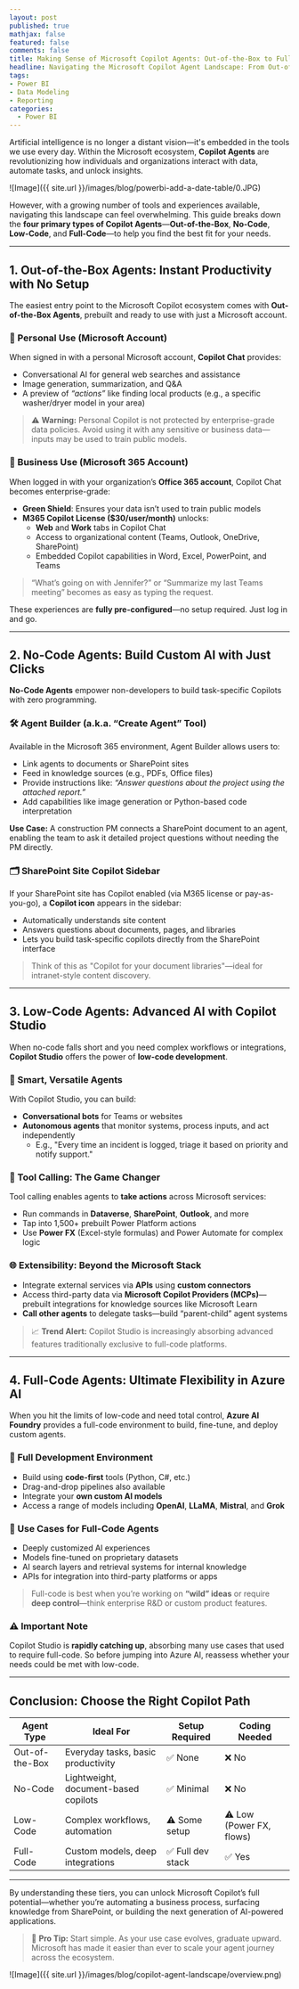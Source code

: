 ```yaml
---
layout: post
published: true
mathjax: false
featured: false
comments: false
title: Making Sense of Microsoft Copilot Agents: Out-of-the-Box to Full-Code
headline: Navigating the Microsoft Copilot Agent Landscape: From Out-of-the-Box to Full-Code Solutions
tags:
- Power BI
- Data Modeling
- Reporting
categories:
  - Power BI
---
```



Artificial intelligence is no longer a distant vision—it's embedded in the tools we use every day. Within the Microsoft ecosystem, **Copilot Agents** are revolutionizing how individuals and organizations interact with data, automate tasks, and unlock insights.

![Image]({{ site.url }}/images/blog/powerbi-add-a-date-table/0.JPG)

However, with a growing number of tools and experiences available, navigating this landscape can feel overwhelming. This guide breaks down the **four primary types of Copilot Agents**—**Out-of-the-Box**, **No-Code**, **Low-Code**, and **Full-Code**—to help you find the best fit for your needs.

---

## 1. Out-of-the-Box Agents: Instant Productivity with No Setup

The easiest entry point to the Microsoft Copilot ecosystem comes with **Out-of-the-Box Agents**, prebuilt and ready to use with just a Microsoft account.

### 🔹 Personal Use (Microsoft Account)

When signed in with a personal Microsoft account, **Copilot Chat** provides:

- Conversational AI for general web searches and assistance
- Image generation, summarization, and Q&A
- A preview of *“actions”* like finding local products (e.g., a specific washer/dryer model in your area)

> ⚠️ **Warning:** Personal Copilot is not protected by enterprise-grade data policies. Avoid using it with any sensitive or business data—inputs may be used to train public models.

### 🔹 Business Use (Microsoft 365 Account)

When logged in with your organization’s **Office 365 account**, Copilot Chat becomes enterprise-grade:

- **Green Shield**: Ensures your data isn’t used to train public models
- **M365 Copilot License ($30/user/month)** unlocks:
  - **Web** and **Work** tabs in Copilot Chat
  - Access to organizational content (Teams, Outlook, OneDrive, SharePoint)
  - Embedded Copilot capabilities in Word, Excel, PowerPoint, and Teams

> “What’s going on with Jennifer?” or “Summarize my last Teams meeting” becomes as easy as typing the request.

These experiences are **fully pre-configured**—no setup required. Just log in and go.

---

## 2. No-Code Agents: Build Custom AI with Just Clicks

**No-Code Agents** empower non-developers to build task-specific Copilots with zero programming.

### 🛠️ Agent Builder (a.k.a. “Create Agent” Tool)

Available in the Microsoft 365 environment, Agent Builder allows users to:

- Link agents to documents or SharePoint sites
- Feed in knowledge sources (e.g., PDFs, Office files)
- Provide instructions like: *“Answer questions about the project using the attached report.”*
- Add capabilities like image generation or Python-based code interpretation

**Use Case:** A construction PM connects a SharePoint document to an agent, enabling the team to ask it detailed project questions without needing the PM directly.

### 🗂️ SharePoint Site Copilot Sidebar

If your SharePoint site has Copilot enabled (via M365 license or pay-as-you-go), a **Copilot icon** appears in the sidebar:

- Automatically understands site content
- Answers questions about documents, pages, and libraries
- Lets you build task-specific copilots directly from the SharePoint interface

> Think of this as "Copilot for your document libraries"—ideal for intranet-style content discovery.

---

## 3. Low-Code Agents: Advanced AI with Copilot Studio

When no-code falls short and you need complex workflows or integrations, **Copilot Studio** offers the power of **low-code development**.

### 🧠 Smart, Versatile Agents

With Copilot Studio, you can build:

- **Conversational bots** for Teams or websites
- **Autonomous agents** that monitor systems, process inputs, and act independently
  - E.g., "Every time an incident is logged, triage it based on priority and notify support."

### 🔗 Tool Calling: The Game Changer

Tool calling enables agents to **take actions** across Microsoft services:

- Run commands in **Dataverse**, **SharePoint**, **Outlook**, and more
- Tap into 1,500+ prebuilt Power Platform actions
- Use **Power FX** (Excel-style formulas) and Power Automate for complex logic

### 🌐 Extensibility: Beyond the Microsoft Stack

- Integrate external services via **APIs** using **custom connectors**
- Access third-party data via **Microsoft Copilot Providers (MCPs)**—prebuilt integrations for knowledge sources like Microsoft Learn
- **Call other agents** to delegate tasks—build “parent-child” agent systems

> 📈 **Trend Alert:** Copilot Studio is increasingly absorbing advanced features traditionally exclusive to full-code platforms.

---

## 4. Full-Code Agents: Ultimate Flexibility in Azure AI

When you hit the limits of low-code and need total control, **Azure AI Foundry** provides a full-code environment to build, fine-tune, and deploy custom agents.

### 🔧 Full Development Environment

- Build using **code-first** tools (Python, C#, etc.)
- Drag-and-drop pipelines also available
- Integrate your **own custom AI models**
- Access a range of models including **OpenAI**, **LLaMA**, **Mistral**, and **Grok**

### 🎯 Use Cases for Full-Code Agents

- Deeply customized AI experiences
- Models fine-tuned on proprietary datasets
- AI search layers and retrieval systems for internal knowledge
- APIs for integration into third-party platforms or apps

> Full-code is best when you’re working on **“wild” ideas** or require **deep control**—think enterprise R&D or custom product features.

### ⚠️ Important Note

Copilot Studio is **rapidly catching up**, absorbing many use cases that used to require full-code. So before jumping into Azure AI, reassess whether your needs could be met with low-code.

---

## Conclusion: Choose the Right Copilot Path

| Agent Type        | Ideal For                             | Setup Required | Coding Needed |
|-------------------|----------------------------------------|----------------|----------------|
| Out-of-the-Box    | Everyday tasks, basic productivity     | ✅ None         | ❌ No           |
| No-Code           | Lightweight, document-based copilots   | ✅ Minimal      | ❌ No           |
| Low-Code          | Complex workflows, automation          | ⚠️ Some setup   | ⚠️ Low (Power FX, flows) |
| Full-Code         | Custom models, deep integrations       | ✅ Full dev stack | ✅ Yes         |

---

By understanding these tiers, you can unlock Microsoft Copilot’s full potential—whether you’re automating a business process, surfacing knowledge from SharePoint, or building the next generation of AI-powered applications.

> 🚀 **Pro Tip:** Start simple. As your use case evolves, graduate upward. Microsoft has made it easier than ever to scale your agent journey across the ecosystem.

![Image]({{ site.url }}/images/blog/copilot-agent-landscape/overview.png)
